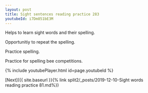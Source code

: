 ```yaml
---
layout: post
title: Sight sentences reading practice 283
youtubeId: i7Dm851bE3M
---
```

 
 
Helps to learn sight words and their spelling.

Opportunitiy to repeat the spelling. 

Practice spelling. 
 
Practice for spelling bee competitions. 
 
{% include youtubePlayer.html id=page.youtubeId %}
 
 

[Next]({{ site.baseurl }}{% link  split2/_posts/2019-12-10-Sight words reading practice 81.md%})
 
